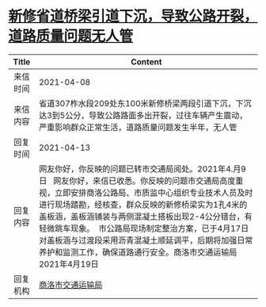 # <a href="http://www.shangluo.gov.cn/zmhd/ldxxxx.jsp?urltype=leadermail.LeaderMailContentUrl&wbtreeid=1112&leadermailid=7123">新修省道桥梁引道下沉，导致公路开裂，道路质量问题无人管</a>
| Title |                                                                                                                Content                                                                                                                 |
|:-----:|----------------------------------------------------------------------------------------------------------------------------------------------------------------------------------------------------------------------------------------|
| 来信时间  | 2021-04-08                                                                                                                                                                                                                             |
| 来信内容  | 省道307柞水段209处东100米新修桥梁两段引道下沉，下沉达3到5公分，导致公路路面多出开裂，过往车辆产生震动，严重影响群众正常生活，道路质量问题发生半年，无人管                                                                                                                                                     |
| 回复时间  | 2021-04-13                                                                                                                                                                                                                             |
| 回复内容  | 网友你好，你反映的问题已转市交通局阅处。2021年4.月9日   网友你好，来信已收悉。你反映的问题市交通局高度重视，立即安排商洛公路局、市质监中心组织专业技术人员及时进行现场踏勘，经核查，群众反映的新修桥梁实为1孔4米的盖板涵，盖板涵铺装与两侧混凝土搭板出现2-4公分错台，有轻微跳车现象。  市公路局现场制定整治方案，已于4月17日对盖板涵与过渡段采用沥青混凝土顺延调平，后期将加强日常养护和监测工作，确保道路通行安全。商洛市交通运输局2021年4月19日 |
| 回复机构  | <a href="../../categories/agencies/商洛市交通运输局.md">商洛市交通运输局</a>                                                                                                                                                                             |